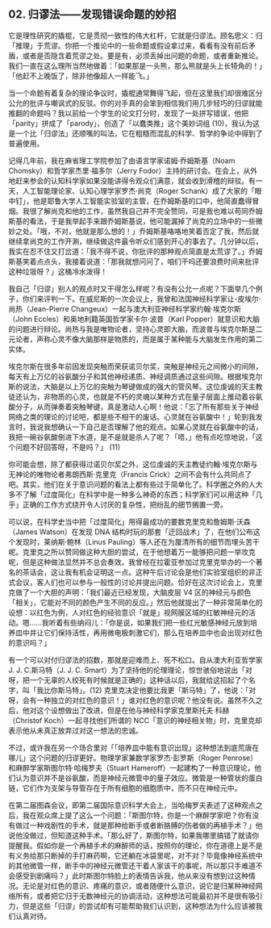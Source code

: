 ## 02. 归谬法——发现错误命题的妙招

它是理性研究的撬棍，它是贯彻一致性的伟大杠杆，它就是归谬法。顾名思义：归「推理」于荒谬。你把一个推论中的一些命题或假设拿过来，看看有没有前后矛盾，或者是否隐含着荒谬之处。要是有，必须丢掉出问题的命题，或者重新推论。我们一直在这么理所当然地做着：「如果那是一头熊，那么熊就是头上长犄角的！」「他赶不上晚饭了，除非他像超人一样能飞。」

当一个命题有着复杂的理论争议时，撬棍通常舞得飞起，但在这里我们却很难区分公允的批评与嘲讽式的反驳。你的对手真的会笨到相信我们用几步轻巧的归谬就能推翻的命题吗？我以前给一个学生的论文打分时，发现了一处拼写错误，他把「parity」拼成了「parody」，创造了「以蠢类推」这个美妙词组 (10)，我认为这是一个比「归谬法」还顺嘴的叫法，它在粗糙而混乱的科学、哲学的争论中得到了普遍使用。

记得几年前，我在麻省理工学院参加了由语言学家诺姆·乔姆斯基（Noam Chomsky）和哲学家杰里·福多尔（Jerry Fodor）主持的研讨会。在会上，从外地赶来参会的认知科学家如果没能讲得令观众们满意，就会收到滑稽的辩驳。有一天，人工智能理论家、认知心理学家罗杰·尚克（Roger Schank）成了大家的「眼中钉」，他是耶鲁大学人工智能实验室的主管，在乔姆斯基的口中，他简直蠢得冒烟。我很了解尚克和他的工作，虽然我自己并不完全赞同，可是我也难以苟同乔姆斯基的看法，于是我举起手来跟乔姆斯基说，他可能漏掉了尚克的立场中的一些微妙之处。「哦，不对，他就是那么想的！」乔姆斯基咯咯地笑着否定了我，然后就继续拿尚克的工作开涮，继续做这件最令听众们感到开心的事去了。几分钟以后，我实在忍不住又打岔道：「我不得不说，你批评的那种观点简直是太荒谬了。」乔姆斯基笑着点点头，我接着说道：「那我就想问问了，咱们干吗还要浪费时间来批评这种垃圾呀？」这桶冷水泼得！

我自己「归谬」别人的观点时又干得怎么样呢？有没有公允一点呢？下面举几个例子，你们来评判一下。在威尼斯的一次会议上，我曾和法国神经科学家让-皮埃尔·尚热（Jean-Pierre Changeux）一起与澳大利亚神经科学家约翰·埃克尔斯（John Eccles）和奥地利籍英国哲学家卡尔·波普（Karl Popper）就意识和大脑的问题进行辩论。尚热与我是唯物论者，坚持心灵即大脑，而波普与埃克尔斯是二元论者，声称心灵不像大脑那样是物质的，而是属于某种能与大脑发生作用的第二实体。

埃克尔斯在很多年前因发现突触而荣获诺贝尔奖，突触是神经元之间微小的间隙，每天有上万亿的谷氨酸分子和其他神经递质、神经调质通过这些间隙。根据埃克尔斯的说法，大脑是以上万亿的突触为琴键做成的强大的管风琴。这位虔诚的天主教徒还认为，非物质的心灵，也就是不朽的灵魂以某种方式在量子层面上推动着谷氨酸分子，从而弹奏着突触琴键，真是激动人心啊！他说：「忘了所有那些关于神经网络之类的理论的讨论吧，都是些不相干的废话。心灵就在谷氨酸中！」轮到我发言时，我说我想确认一下自己是否理解了他的观点。如果心灵就在谷氨酸中的话，我把一碗谷氨酸倒进下水道，是不是就是杀人了呢？「唔，」他有点吃惊地说，「这个问题不好回答呀，不是吗？」 (11)

你可能会想，除了都获得过诺贝尔奖之外，这位虔诚的天主教徒约翰·埃克尔斯与无神论的唯物论者弗朗西斯·克里克（Francis Crick）之间不会有什么共同点了吧。其实，他们在关于意识问题的看法上都有些过于简单化了。科学圈之外的人大多不了解「过度简化」在科学中是一种多么神奇的东西；科学家们可以用这种「几乎」正确的工作方式绕开令人讨厌的复杂性，把纷乱的细节搁置一旁。

可以说，在科学史当中把「过度简化」用得最成功的要数克里克和詹姆斯·沃森（James Watson）在发现 DNA 结构时玩的那套「迂回战术」了，在他们公布这个发现时，莱纳斯·鲍林（Linus Pauling）等人还在为厘清所有的细节而埋头苦干呢。克里克之所以赞同做这种大胆的尝试，在于他想着万一能够把问题一举攻克呢，但是这种做法显然并不总会奏效。我曾经在拉霍亚参加过克里克举办的一个著名的茶话会，这让我有机会证明这一点。这种午后讨论会是他们实验室组织的非正式会议，客人们也可以参与一般性的讨论并提出问题。恰好在这次讨论会上，克里克做了一个大胆的声明：「我们最近已经发现，大脑皮层 V4 区的神经元与颜色「相关」，它能对不同的颜色产生不同的反应。」然后他就提出了一种非常简单化的设想：以红色为例，人对红色的经验意识「就是」视网膜区域的红敏神经元的活动。嗯……我听着有些纳闷儿：「你是说，如果我们把一些红光敏感神经元放到培养皿中并让它们保持活性，再用微电极刺激它们，那么在培养皿中也会出现对红色的意识吗？」

有一个可以对付归谬法的招数，那就是迎难而上、死不松口。自从澳大利亚哲学家J. J. C.斯马特（J. J. C. Smart）为了坚持他的伦理理论，惊世骇俗地说出「对呀，把一个无辜的人绞死有时候就是正确的」这种话以后，我就给这招起了个名字，叫「我比你斯马特」。(12) 克里克决定他要比我更「斯马特」了，他说：「对呀，会有一种独立的对红色的意识！」谁对红色的意识呢？他没有说。虽然不久之后，他对这个设想做出了改进，但是在他与神经科学家克里斯托夫·科赫（Christof Koch）一起寻找他们所谓的 NCC「意识的神经相关物」时，克里克却表示他从未真正放弃过对这一想法的忠诚。

不过，或许我在另一个场合里对「「培养皿中能有意识出现」这种想法到底荒唐在哪儿」这个问题的归谬更好。物理学家兼数学家罗杰·彭罗斯（Roger Penrose）和麻醉学家斯图尔特·哈梅罗夫（Stuart Hameroff）一起建构了一种意识理论，他们认为意识并不是谷氨酸，而是神经元微管中的量子效应。微管是一种管状的蛋白链，它们作为支架与导管存在于所有细胞的细胞质中，而不只在神经元中。

在第二届图森会议，即第二届国际意识科学大会上，当哈梅罗夫表述了这种观点之后，我在观众席上提了这么一个问题：「斯图尔特，你是一个麻醉学家吧？你有没有做过一种戏剧性的手术，就是那种给断手或者断胳膊的伤者做的再植手术？」他说他没做过，但知道这种手术。「那么好了，斯图尔特，如果我哪里搞错了就请你提醒我。假如你是一个再植手术的麻醉师的话，按照你的理论，你在道德上是不是有义务给那只断掉的手打麻药啊，它还躺在冰袋里呢，对不对？毕竟像神经系统中的其他微管一样，断手中的神经元微管还干着人家该干的事呢，所以那只手难道不会感受到剧痛吗？」此时斯图尔特脸上的表情告诉我，他从来没有想到过这种情况。无论是对红色的意识、疼痛的意识，或者随便什么意识，说它是归某种神经网络所有，或者把它归于无数神经元的协调活动，这种想法可能最初并不是很有吸引力，但是这些「归谬」的尝试却有可能帮助我们认识到，这种想法为什么应该被我们认真对待。